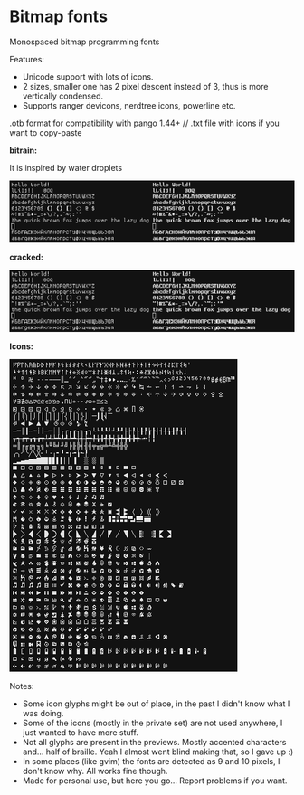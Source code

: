 # Bitmap fonts
Monospaced bitmap programming fonts

Features:
- Unicode support with lots of icons.
- 2 sizes, smaller one has 2 pixel descent instead of 3, thus is more vertically condensed.
- Supports ranger devicons, nerdtree icons, powerline etc.

.otb format for compatibility with pango 1.44+ // .txt file with icons if you want to copy-paste


**bitrain:**

It is inspired by water droplets

![Screenshot A](https://raw.githubusercontent.com/oredaze/font-bitrain_font-cracked/main/screenshots/bitrain.png)


**cracked:**

![Screenshot B](https://raw.githubusercontent.com/oredaze/font-bitrain_font-cracked/main/screenshots/cracked.png)


**Icons:**

![Screenshot C](https://raw.githubusercontent.com/oredaze/font-bitrain_font-cracked/main/screenshots/icons.png)

Notes:
- Some icon glyphs might be out of place, in the past I didn't know what I was doing.
- Some of the icons (mostly in the private set) are not used anywhere, I just wanted to have more stuff.
- Not all glyphs are present in the previews. Mostly accented characters and...
  half of braille. Yeah I almost went blind making that, so I gave up :)
- In some places (like gvim) the fonts are detected as 9 and 10 pixels, I don't know why. All works fine though.
- Made for personal use, but here you go... Report problems if you want.
